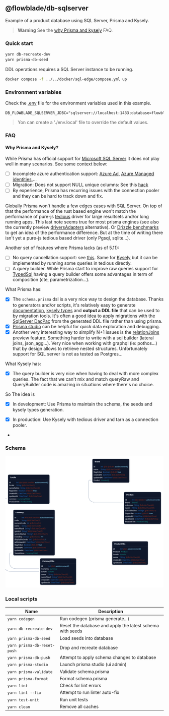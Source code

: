 ## @flowblade/db-sqlserver

Example of a product database using SQL Server, Prisma and Kysely. 

> **Warning** See the [why Prisma and kysely](#why-prisma-and-kysely) FAQ.

### Quick start

```bash
yarn db-recreate-dev
yarn prisma-db-seed
```

DDL operations requires a SQL Server instance to be running.

```bash
docker compose -f ../../docker/sql-edge/compose.yml up
```

### Environment variables

Check the [.env](.env) file for the environment variables used in this example.

```
DB_FLOWBLADE_SQLSERVER_JDBC="sqlserver://localhost:1433;database=flowblade;user=sa;password=FlowbladeSADev123;trustServerCertificate=true;encrypt=false"
```

> Yon can create a './env.local' file to override the default values.

### FAQ

#### Why Prisma and Kysely?

While Prisma has official support for [Microsoft SQL Server](https://www.prisma.io/docs/orm/overview/databases/sql-server) 
it does not play well in many scenarios. See some context below:

- [ ] Incomplete azure authentication support: [Azure Ad](https://github.com/prisma/prisma/issues/12562), [Azure Managed identities](https://github.com/prisma/prisma/issues/13853),...
- [ ] Migration: Does not support NULL unique columns: See this [hack](https://github.com/belgattitude/workshop-node-sql-server/blob/06cc5c93b15971a4db3e95ac631a33f5c4da3a2e/libs/db-sqlserver/src/lib/hacks/fix-sql-server-null-unique-indexes.test.ts)
- [ ] By experience, Prisma has recurring issues with the connection pooler and they can be hard to track down and fix.

Globally Prisma won't handle a few edges cases with SQL Server. On top of that the performance of the rust based engine
won't match the performance of pure-js [tedious](https://github.com/tediousjs/tedious) driver for large resultsets and/or long running apps. 
This last note seems true for most prisma engines (see also the currently preview [driversAdapters](https://www.prisma.io/docs/orm/overview/databases/database-drivers) alternative). Or
[Drizzle benchmarks](https://orm.drizzle.team/benchmarks) to get an idea of the performance difference. But at the time of writing there
isn't yet a pure-js tedious based driver (only Pgsql, sqlite...). 

Another set of features where Prisma lacks (as of 5.11):

- [ ] No query cancellation support: see [this](https://github.com/prisma/prisma/issues/15594). Same for [Kysely](https://github.com/kysely-org/kysely/issues/783) but
      it can be implemented by running some queries in tedious directly. 
- [ ] A query builder. While Prisma start to improve raw queries support for [TypedSql](https://www.prisma.io/docs/orm/prisma-client/using-raw-sql)
      having a query builder offers some advantages in term of composition (cte, parametrization...).

What Prisma has:

- [x] The `schema.prisma` dsl is a very nice way to design the database. Thanks to generators and/or scripts, it's relatively
      easy to generate [documentation](https://github.com/notiz-dev/prisma-dbml-generator),
     [kysely types](https://github.com/valtyr/prisma-kysely) and **output a DDL file** that can be
      used to by migration tools. It's often a good idea to apply migrations with the [SqlServer DacPac](https://learn.microsoft.com/en-us/sql/relational-databases/data-tier-applications/data-tier-applications?view=sql-server-ver16)
      from the generated DDL file rather than using prisma. 
- [x] [Prisma studio](https://www.prisma.io/studio) can be helpful for quick data exploration and debugging.
- [x] Another very interesting way to simplify N+1 issues is the [relationJoins](https://www.prisma.io/docs/orm/prisma-client/queries/relation-queries#when-to-use-which-load-strategy) preview feature.
      Something harder to write with a sql builder (lateral joins, json_agg...). Very nice when working with graphql (ie: pothos...) that by design allows to 
      retrieve nested structures. Unfortunately support for SQL server is not as tested as Postgres...

What Kysely has:

- [x] The query builder is very nice when having to deal with more complex queries. The fact that
      we can't mix and match queryRaw and QueryBuilder code is amazing in situations where there's no choice.

So The idea is 

- [x] In development: Use Prisma to maintain the schema, the seeds and kysely types generation.
- [x] In production: Use Kysely with tedious driver and tarn as a connection pooler.


- 

### Schema

![schema.png](docs%2Fimages%2Fschema.png)

### Local scripts

| Name                        | Description                                               |
|-----------------------------|-----------------------------------------------------------|
| `yarn codegen`              | Run codegen (prisma generate...)                          |
| `yarn db-recreate-dev`      | Reset the database and apply the latest schema with seeds |
| `yarn prisma-db-seed`       | Load seeds into database                                  |
| `yarn prisma-db-reset-push` | Drop and recreate database                                |
| `yarn prisma-db-push`       | Attempt to apply schema changes to database               |
| `yarn prisma-studio`        | Launch prisma studio (ui admin)                           |
| `yarn prisma-validate`      | Validate schema.prisma                                    |
| `yarn prisma-format`        | Format schema.prisma                                      |
| `yarn lint`                 | Check for lint errors                                     |
| `yarn lint --fix`           | Attempt to run linter auto-fix                            |
| `yarn test-unit`            | Run unit tests                                            |
| `yarn clean`                | Remove all caches                                         |
